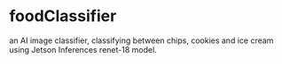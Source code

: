 # foodClassifier
an AI image classifier, classifying between chips, cookies and ice cream using Jetson Inferences renet-18 model.
